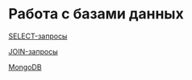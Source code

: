 # Работа с базами данных
[SELECT-запросы](https://docs.google.com/spreadsheets/d/1WuYC0VdVrI10T2ARabT2spD9VIEXtnRTaT1mUQ1BLFM/edit#gid=0)

[JOIN-запросы](https://docs.google.com/spreadsheets/d/1CLzfXNAkDx5GY1HHM1DR5LELWH1kDhYwqBGwByPQD7I/edit?usp=sharing)

[MongoDB](https://docs.google.com/spreadsheets/d/1iN9T7r1iARRg3OtIxNxMdj2BWuH0_ZYe27Cn3_mUrgo/edit?usp=sharing)
